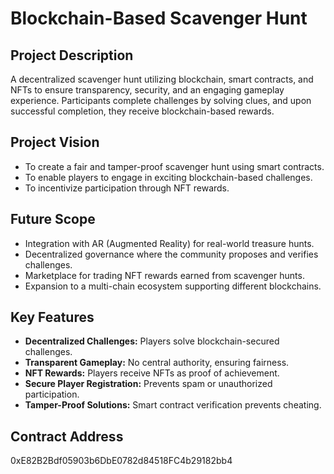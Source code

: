 # Blockchain-Based Scavenger Hunt

## Project Description
A decentralized scavenger hunt utilizing blockchain, smart contracts, and NFTs to ensure transparency, security, and an engaging gameplay experience. Participants complete challenges by solving clues, and upon successful completion, they receive blockchain-based rewards.

## Project Vision
- To create a fair and tamper-proof scavenger hunt using smart contracts.
- To enable players to engage in exciting blockchain-based challenges.
- To incentivize participation through NFT rewards.

## Future Scope
- Integration with AR (Augmented Reality) for real-world treasure hunts.
- Decentralized governance where the community proposes and verifies challenges.
- Marketplace for trading NFT rewards earned from scavenger hunts.
- Expansion to a multi-chain ecosystem supporting different blockchains.

## Key Features
- **Decentralized Challenges:** Players solve blockchain-secured challenges.
- **Transparent Gameplay:** No central authority, ensuring fairness.
- **NFT Rewards:** Players receive NFTs as proof of achievement.
- **Secure Player Registration:** Prevents spam or unauthorized participation.
- **Tamper-Proof Solutions:** Smart contract verification prevents cheating.

## Contract Address
0xE82B2Bdf05903b6DbE0782d84518FC4b29182bb4
